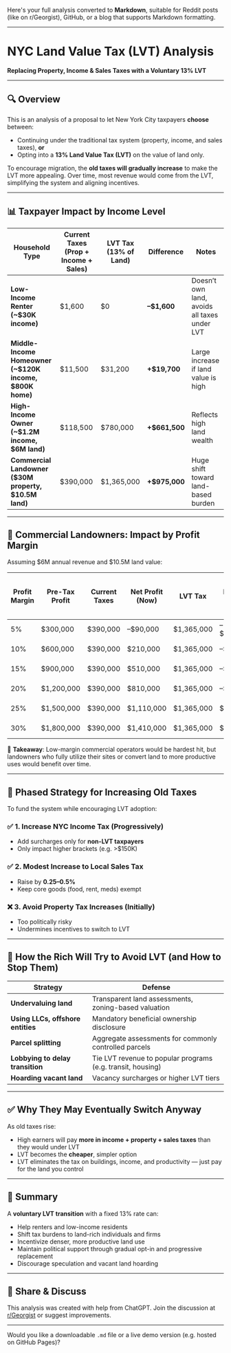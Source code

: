 Here's your full analysis converted to **Markdown**, suitable for Reddit posts (like on r/Georgist), GitHub, or a blog that supports Markdown formatting.

---

# NYC Land Value Tax (LVT) Analysis

**Replacing Property, Income & Sales Taxes with a Voluntary 13% LVT**

---

## 🔍 Overview

This is an analysis of a proposal to let New York City taxpayers **choose** between:

* Continuing under the traditional tax system (property, income, and sales taxes),
  **or**
* Opting into a **13% Land Value Tax (LVT)** on the value of land only.

To encourage migration, the **old taxes will gradually increase** to make the LVT more appealing. Over time, most revenue would come from the LVT, simplifying the system and aligning incentives.

---

## 📊 Taxpayer Impact by Income Level

| Household Type                                             | Current Taxes (Prop + Income + Sales) | LVT Tax (13% of Land) | Difference     | Notes                                        |
| ---------------------------------------------------------- | ------------------------------------- | --------------------- | -------------- | -------------------------------------------- |
| **Low-Income Renter (\~\$30K income)**                     | \$1,600                               | \$0                   | **–\$1,600**   | Doesn’t own land, avoids all taxes under LVT |
| **Middle-Income Homeowner (\~\$120K income, \$800K home)** | \$11,500                              | \$31,200              | **+\$19,700**  | Large increase if land value is high         |
| **High-Income Owner (\~\$1.2M income, \$6M land)**         | \$118,500                             | \$780,000             | **+\$661,500** | Reflects high land wealth                    |
| **Commercial Landowner (\$30M property, \$10.5M land)**    | \$390,000                             | \$1,365,000           | **+\$975,000** | Huge shift toward land-based burden          |

---

## 🏢 Commercial Landowners: Impact by Profit Margin

Assuming \$6M annual revenue and \$10.5M land value:

| Profit Margin | Pre-Tax Profit | Current Taxes | Net Profit (Now) | LVT Tax     | Net Profit (LVT) | Change     | LVT Tax as % of Profit |
| ------------- | -------------- | ------------- | ---------------- | ----------- | ---------------- | ---------- | ---------------------- |
| 5%            | \$300,000      | \$390,000     | –\$90,000        | \$1,365,000 | –\$1,065,000     | –\$975,000 | **456%**               |
| 10%           | \$600,000      | \$390,000     | \$210,000        | \$1,365,000 | –\$765,000       | –\$975,000 | **228%**               |
| 15%           | \$900,000      | \$390,000     | \$510,000        | \$1,365,000 | –\$465,000       | –\$975,000 | **152%**               |
| 20%           | \$1,200,000    | \$390,000     | \$810,000        | \$1,365,000 | –\$165,000       | –\$975,000 | **114%**               |
| 25%           | \$1,500,000    | \$390,000     | \$1,110,000      | \$1,365,000 | \$135,000        | –\$975,000 | **91%**                |
| 30%           | \$1,800,000    | \$390,000     | \$1,410,000      | \$1,365,000 | \$435,000        | –\$975,000 | **76%**                |

🧠 **Takeaway**: Low-margin commercial operators would be hardest hit, but landowners who fully utilize their sites or convert land to more productive uses would benefit over time.

---

## 🧭 Phased Strategy for Increasing Old Taxes

To fund the system while encouraging LVT adoption:

### ✅ 1. Increase NYC Income Tax (Progressively)

* Add surcharges only for **non-LVT taxpayers**
* Only impact higher brackets (e.g. >\$150K)

### ✅ 2. Modest Increase to Local Sales Tax

* Raise by **0.25–0.5%**
* Keep core goods (food, rent, meds) exempt

### ❌ 3. Avoid Property Tax Increases (Initially)

* Too politically risky
* Undermines incentives to switch to LVT

---

## 🧠 How the Rich Will Try to Avoid LVT (and How to Stop Them)

| Strategy                          | Defense                                                     |
| --------------------------------- | ----------------------------------------------------------- |
| **Undervaluing land**             | Transparent land assessments, zoning-based valuation        |
| **Using LLCs, offshore entities** | Mandatory beneficial ownership disclosure                   |
| **Parcel splitting**              | Aggregate assessments for commonly controlled parcels       |
| **Lobbying to delay transition**  | Tie LVT revenue to popular programs (e.g. transit, housing) |
| **Hoarding vacant land**          | Vacancy surcharges or higher LVT tiers                      |

---

## ✅ Why They May Eventually Switch Anyway

As old taxes rise:

* High earners will pay **more in income + property + sales taxes** than they would under LVT
* LVT becomes the **cheaper**, simpler option
* LVT eliminates the tax on buildings, income, and productivity — just pay for the land you control

---

## 🧾 Summary

A **voluntary LVT transition** with a fixed 13% rate can:

* Help renters and low-income residents
* Shift tax burdens to land-rich individuals and firms
* Incentivize denser, more productive land use
* Maintain political support through gradual opt-in and progressive replacement
* Discourage speculation and vacant land hoarding

---

## 📣 Share & Discuss

This analysis was created with help from ChatGPT.
Join the discussion at [r/Georgist](https://www.reddit.com/r/georgist/) or suggest improvements.

---

Would you like a downloadable `.md` file or a live demo version (e.g. hosted on GitHub Pages)?
